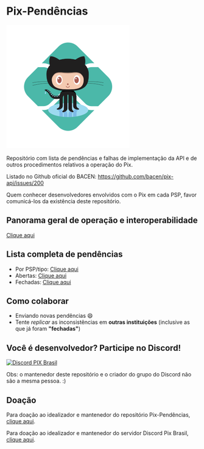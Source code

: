 # Pix-Pendências

<img alt="" src="https://raw.githubusercontent.com/renatofrota/pix-pendencias/main/octopix.png">

Repositório com lista de pendências e falhas de implementação da API e de outros procedimentos relativos a operação do Pix.

Listado no Github oficial do BACEN: https://github.com/bacen/pix-api/issues/200

Quem conhecer desenvolvedores envolvidos com o Pix em cada PSP, favor comunicá-los da existência deste repositório.

## Panorama geral de operação e interoperabilidade

[Clique aqui](https://github.com/renatofrota/pix-pendencias/issues/22)

## Lista completa de pendências

* Por PSP/tipo: [Clique aqui](https://github.com/renatofrota/pix-pendencias/labels)
* Abertas: [Clique aqui](https://github.com/renatofrota/pix-pendencias/issues)
* Fechadas: [Clique aqui](https://github.com/renatofrota/pix-pendencias/issues?q=is%3Aissue+is%3Aclosed)

## Como colaborar

* Enviando novas pendências :smile:
* Tente *replicar* as inconsistências em **outras instituições** (inclusive as que já foram **"fechadas"**)

## Você é desenvolvedor? Participe no Discord!

<a href="https://bit.ly/pix-brasil-discord"><img alt="Discord PIX Brasil" src="https://discord.com/assets/fc0b01fe10a0b8c602fb0106d8189d9b.png" height="80px"></a>

Obs: o mantenedor deste repositório e o criador do grupo do Discord não são a mesma pessoa. :)

## Doação

Para doação ao idealizador e mantenedor do repositório Pix-Pendências, [clique aqui](https://pix.ae/fatura/DsvZKLcAzoyEzoyOIY4yTHvbwVy12ohWPYvZKLcAzodBZMhITHgtKnDOlowB8cQU2oRWvBv8zMhyzVfVFoiAzYfyJLgqTDuE3olM2o0SzoyWaV6VFM2STnwWlr).

Para doação ao idealizador e mantenedor do servidor Discord Pix Brasil, [clique aqui](https://pix.ae/fatura/DsvjHFGSxHPOPEF90DGyREttIFDWvBvHJoi5zVfVPGWAIDFWRVRW1GQAIFROPJWOyV6Vloz5JnvjvVZy0HOWyDRW1GQAIFRuIFDWvBvDJn4EaVfVPMkRJBjLQB0pmLlpGYkRzM40FZmDQAgNGZyWGYwuQAvEzAkRzV6VFM2STnwWlr).

